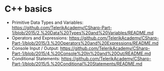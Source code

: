 # C++ basics
  * Primitive Data Types and Variables: https://github.com/TelerikAcademy/CSharp-Part-1/blob/2015/2.%20Data%20Types%20and%20Variables/README.md
  * Operators and Expressions: https://github.com/TelerikAcademy/CSharp-Part-1/blob/2015/3.%20Operators%20and%20Expressions/README.md
  * Console Input / Output: https://github.com/TelerikAcademy/CSharp-Part-1/blob/2015/4.%20Console%20In%20and%20Out/README.md
  * Conditional Statements: https://github.com/TelerikAcademy/CSharp-Part-1/blob/2015/5.%20Conditional%20Statements/README.md
